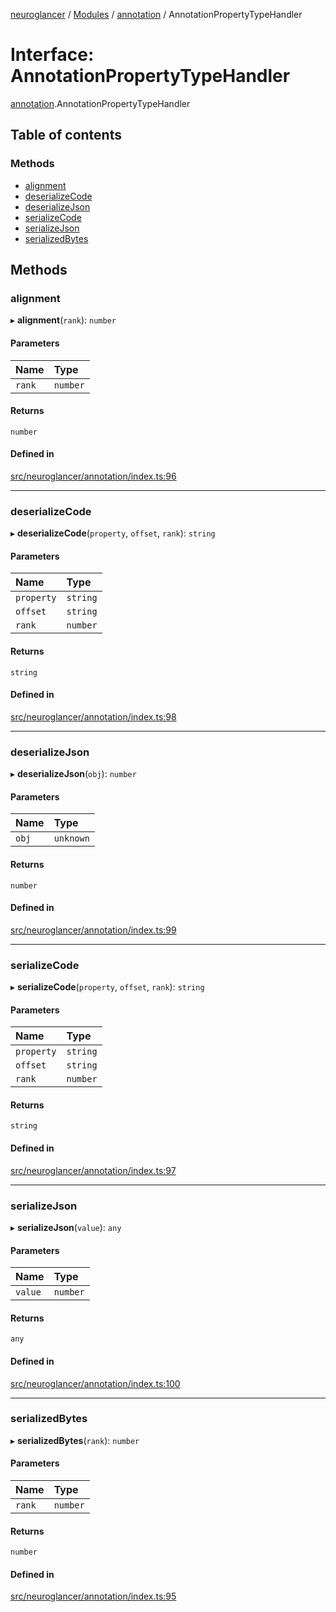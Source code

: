 [neuroglancer](../README.md) / [Modules](../modules.md) / [annotation](../modules/annotation.md) / AnnotationPropertyTypeHandler

# Interface: AnnotationPropertyTypeHandler

[annotation](../modules/annotation.md).AnnotationPropertyTypeHandler

## Table of contents

### Methods

- [alignment](annotation.AnnotationPropertyTypeHandler.md#alignment)
- [deserializeCode](annotation.AnnotationPropertyTypeHandler.md#deserializecode)
- [deserializeJson](annotation.AnnotationPropertyTypeHandler.md#deserializejson)
- [serializeCode](annotation.AnnotationPropertyTypeHandler.md#serializecode)
- [serializeJson](annotation.AnnotationPropertyTypeHandler.md#serializejson)
- [serializedBytes](annotation.AnnotationPropertyTypeHandler.md#serializedbytes)

## Methods

### alignment

▸ **alignment**(`rank`): `number`

#### Parameters

| Name | Type |
| :------ | :------ |
| `rank` | `number` |

#### Returns

`number`

#### Defined in

[src/neuroglancer/annotation/index.ts:96](https://github.com/ActiveBrainAtlas2/neuroglancer/blob/1beb5d34/src/neuroglancer/annotation/index.ts#L96)

___

### deserializeCode

▸ **deserializeCode**(`property`, `offset`, `rank`): `string`

#### Parameters

| Name | Type |
| :------ | :------ |
| `property` | `string` |
| `offset` | `string` |
| `rank` | `number` |

#### Returns

`string`

#### Defined in

[src/neuroglancer/annotation/index.ts:98](https://github.com/ActiveBrainAtlas2/neuroglancer/blob/1beb5d34/src/neuroglancer/annotation/index.ts#L98)

___

### deserializeJson

▸ **deserializeJson**(`obj`): `number`

#### Parameters

| Name | Type |
| :------ | :------ |
| `obj` | `unknown` |

#### Returns

`number`

#### Defined in

[src/neuroglancer/annotation/index.ts:99](https://github.com/ActiveBrainAtlas2/neuroglancer/blob/1beb5d34/src/neuroglancer/annotation/index.ts#L99)

___

### serializeCode

▸ **serializeCode**(`property`, `offset`, `rank`): `string`

#### Parameters

| Name | Type |
| :------ | :------ |
| `property` | `string` |
| `offset` | `string` |
| `rank` | `number` |

#### Returns

`string`

#### Defined in

[src/neuroglancer/annotation/index.ts:97](https://github.com/ActiveBrainAtlas2/neuroglancer/blob/1beb5d34/src/neuroglancer/annotation/index.ts#L97)

___

### serializeJson

▸ **serializeJson**(`value`): `any`

#### Parameters

| Name | Type |
| :------ | :------ |
| `value` | `number` |

#### Returns

`any`

#### Defined in

[src/neuroglancer/annotation/index.ts:100](https://github.com/ActiveBrainAtlas2/neuroglancer/blob/1beb5d34/src/neuroglancer/annotation/index.ts#L100)

___

### serializedBytes

▸ **serializedBytes**(`rank`): `number`

#### Parameters

| Name | Type |
| :------ | :------ |
| `rank` | `number` |

#### Returns

`number`

#### Defined in

[src/neuroglancer/annotation/index.ts:95](https://github.com/ActiveBrainAtlas2/neuroglancer/blob/1beb5d34/src/neuroglancer/annotation/index.ts#L95)
